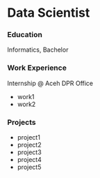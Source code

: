 # Data Scientist

### Education
Informatics, Bachelor

### Work Experience
Internship @ Aceh DPR Office
- work1
- work2

### Projects
- project1
- project2
- project3
- project4
- project5
